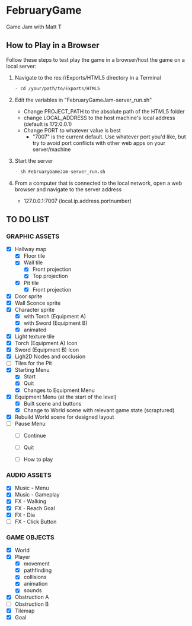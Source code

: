 # FebruaryGame
Game Jam with Matt T

## How to Play in a Browser
Follow these steps to test play the game in a browser/host the game on a local server:
1. Navigate to the res://Exports/HTML5 directory in a Terminal
	```bash
	- cd /your/path/to/Exports/HTML5
	```
2. Edit the variables in "FebruaryGameJam-server_run.sh"
	- Change PROJECT_PATH to the absolute path of the HTML5 folder
	- change LOCAL_ADDRESS to the host machine's local address (default is 172.0.0.1)
	- Change PORT to whatever value is best
		- "7007" is the current default. Use whatever port you'd like, but try to avoid port conflicts with other web apps on your server/machine

3. Start the server
	```bash
	- sh FebruaryGameJam-server_run.sh
	```
4. From a computer that is connected to the local network, open a web browser and navigate to the server address
	- 127.0.0.1:7007 (local.ip.address.portnumber)


## TO DO LIST
### GRAPHIC ASSETS
- [x] Hallway map 
  - [x] Floor tile
  - [x] Wall tile
    - [x] Front projection
    - [x] Top projection 
  - [x] Pit tile
    - [x] Front projection
- [x] Door sprite
- [x] Wall Sconce sprite
- [x] Character sprite
  - [x] with Torch (Equipment A)
  - [x] with Sword (Equipment B)
  - [x] animated
- [x] Light texture tile
- [x] Torch (Equipment A) Icon
- [x] Sword (Equipment B) Icon
- [x] Ligh2D Nodes and occlusion
- [ ] Tiles for the Pit
- [x] Starting Menu
  - [x] Start
  - [x] Quit
  - [x] Changes to Equipment Menu
- [x] Equipment Menu (at the start of the level)
  - [x] Built scene and buttons
  - [x] Change to World scene with relevant game state (scraptured)
- [x] Rebuild World scene for designed layout
- [ ] Pause Menu
  - [ ] Continue
  - [ ] Quit
  - [ ] How to play


### AUDIO ASSETS
- [x] Music - Menu
- [x] Music - Gameplay
- [x] FX - Walking
- [x] FX - Reach Goal
- [x] FX - Die
- [ ] FX - Click Button 

### GAME OBJECTS
- [x] World
- [x] Player 
  - [x] movement
  - [x] pathfinding
  - [x] collisions
  - [x] animation
  - [x] sounds
- [x] Obstruction A
- [ ] Obstruction B
- [x] Tilemap
- [x] Goal
